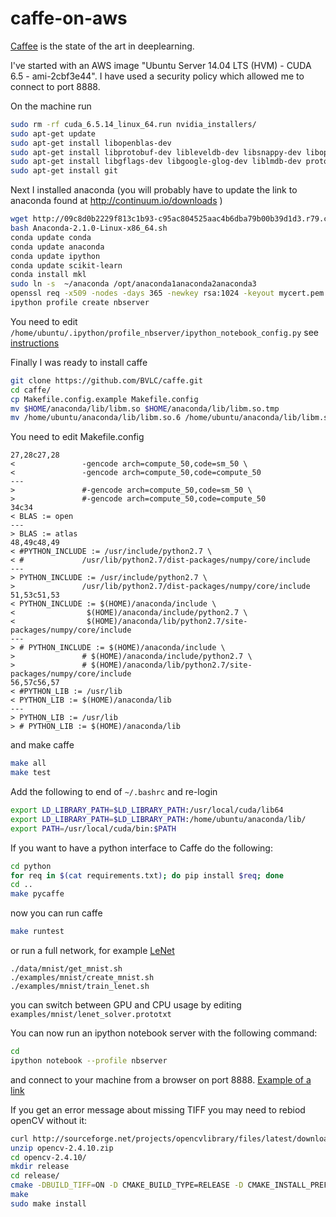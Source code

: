 caffe-on-aws
============
[Caffee](http://caffe.berkeleyvision.org/) is the state of the art in deeplearning.


I've started with an AWS image "Ubuntu Server 14.04 LTS (HVM) - CUDA 6.5 - ami-2cbf3e44".
I have used a security policy which allowed me to connect to port 8888.

On the machine run
```bash
sudo rm -rf cuda_6.5.14_linux_64.run nvidia_installers/
sudo apt-get update
sudo apt-get install libopenblas-dev
sudo apt-get install libprotobuf-dev libleveldb-dev libsnappy-dev libopencv-dev libboost-all-dev libhdf5-serial-dev
sudo apt-get install libgflags-dev libgoogle-glog-dev liblmdb-dev protobuf-compiler
sudo apt-get install git
```

Next I installed anaconda (you will probably have to update the link to anaconda found at http://continuum.io/downloads )
```bash
wget http://09c8d0b2229f813c1b93-c95ac804525aac4b6dba79b00b39d1d3.r79.cf1.rackcdn.com/Anaconda-2.1.0-Linux-x86_64.sh
bash Anaconda-2.1.0-Linux-x86_64.sh
conda update conda
conda update anaconda
conda update ipython
conda update scikit-learn
conda install mkl
sudo ln -s  ~/anaconda /opt/anaconda1anaconda2anaconda3
openssl req -x509 -nodes -days 365 -newkey rsa:1024 -keyout mycert.pem -out mycert.pem
ipython profile create nbserver
```
You need to edit `/home/ubuntu/.ipython/profile_nbserver/ipython_notebook_config.py`
see [instructions](http://ipython.org/ipython-doc/1/interactive/public_server.html.)

Finally I was ready to install caffe
```bash
git clone https://github.com/BVLC/caffe.git
cd caffe/
cp Makefile.config.example Makefile.config
mv $HOME/anaconda/lib/libm.so $HOME/anaconda/lib/libm.so.tmp
mv /home/ubuntu/anaconda/lib/libm.so.6 /home/ubuntu/anaconda/lib/libm.so.6.tmp
```
You need to edit Makefile.config
```
27,28c27,28
<               -gencode arch=compute_50,code=sm_50 \
<               -gencode arch=compute_50,code=compute_50
---
>               #-gencode arch=compute_50,code=sm_50 \
>               #-gencode arch=compute_50,code=compute_50
34c34
< BLAS := open
---
> BLAS := atlas
48,49c48,49
< #PYTHON_INCLUDE := /usr/include/python2.7 \
< #             /usr/lib/python2.7/dist-packages/numpy/core/include
---
> PYTHON_INCLUDE := /usr/include/python2.7 \
>               /usr/lib/python2.7/dist-packages/numpy/core/include
51,53c51,53
< PYTHON_INCLUDE := $(HOME)/anaconda/include \
<                $(HOME)/anaconda/include/python2.7 \
<                $(HOME)/anaconda/lib/python2.7/site-packages/numpy/core/include
---
> # PYTHON_INCLUDE := $(HOME)/anaconda/include \
>               # $(HOME)/anaconda/include/python2.7 \
>               # $(HOME)/anaconda/lib/python2.7/site-packages/numpy/core/include
56,57c56,57
< #PYTHON_LIB := /usr/lib
< PYTHON_LIB := $(HOME)/anaconda/lib
---
> PYTHON_LIB := /usr/lib
> # PYTHON_LIB := $(HOME)/anaconda/lib
```
and make caffe
```bash
make all
make test
```
Add the following to end of `~/.bashrc` and re-login
```bash
export LD_LIBRARY_PATH=$LD_LIBRARY_PATH:/usr/local/cuda/lib64
export LD_LIBRARY_PATH=$LD_LIBRARY_PATH:/home/ubuntu/anaconda/lib/
export PATH=/usr/local/cuda/bin:$PATH
```
If you want to have a python interface to Caffe do the following:
```bash
cd python
for req in $(cat requirements.txt); do pip install $req; done
cd ..
make pycaffe
```
now you can run caffe
```bash
make runtest
```
or run a full network, for example [LeNet](http://caffe.berkeleyvision.org/gathered/examples/mnist.html)
```
./data/mnist/get_mnist.sh
./examples/mnist/create_mnist.sh
./examples/mnist/train_lenet.sh
```
you can switch between GPU and CPU usage by editing `examples/mnist/lenet_solver.prototxt`


You can now run an ipython notebook server with the following command:
```bash
cd
ipython notebook --profile nbserver
```
and connect to your machine from a browser on port 8888. [Example of a link](https://ec2-54-197-210-161.compute-1.amazonaws.com:8888/notebooks/caffe/examples/hdf5_classification.ipynb)

If you get an error message about missing TIFF you may need to rebiod openCV without it:
```bash
curl http://sourceforge.net/projects/opencvlibrary/files/latest/download >opencv-2.4.10.zip
unzip opencv-2.4.10.zip
cd opencv-2.4.10/
mkdir release
cd release/
cmake -DBUILD_TIFF=ON -D CMAKE_BUILD_TYPE=RELEASE -D CMAKE_INSTALL_PREFIX=/usr/local ..
make
sudo make install
```
